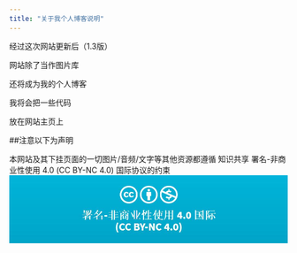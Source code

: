```yaml
---
title: "关于我个人博客说明"
---
```

经过这次网站更新后（1.3版）  
  
网站除了当作图片库  

还将成为我的个人博客
  
我将会把一些代码

放在网站主页上

##注意以下为声明

 本网站及其下挂页面的一切图片/音频/文字等其他资源都遵循
 知识共享 署名-非商业性使用 4.0 (CC BY-NC 4.0)
 国际协议的约束
 ![5c3af69f78ca7](\5c3af69f78ca7.jpg)

















































